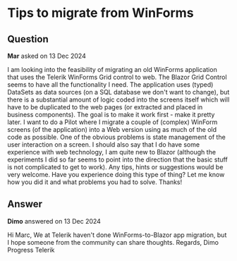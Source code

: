 # Tips to migrate from WinForms

## Question

**Mar** asked on 13 Dec 2024

I am looking into the feasibility of migrating an old WinForms application that uses the Telerik WinForms Grid control to web. The Blazor Grid Control seems to have all the functionality I need. The application uses (typed) DataSets as data sources (on a SQL database we don't want to change), but there is a substantial amount of logic coded into the screens itself which will have to be duplicated to the web pages (or extracted and placed in business components). The goal is to make it work first - make it pretty later. I want to do a Pilot where I migrate a couple of (complex) WinForm screens (of the application) into a Web version using as much of the old code as possible. One of the obvious problems is state management of the user interaction on a screen. I should also say that I do have some experience with web technology, I am quite new to Blazor (although the experiments I did so far seems to point into the direction that the basic stuff is not complicated to get to work). Any tips, hints or suggestions would be very welcome. Have you experience doing this type of thing? Let me know how you did it and what problems you had to solve. Thanks!

## Answer

**Dimo** answered on 13 Dec 2024

Hi Marc, We at Telerik haven't done WinForms-to-Blazor app migration, but I hope someone from the community can share thoughts. Regards, Dimo Progress Telerik
